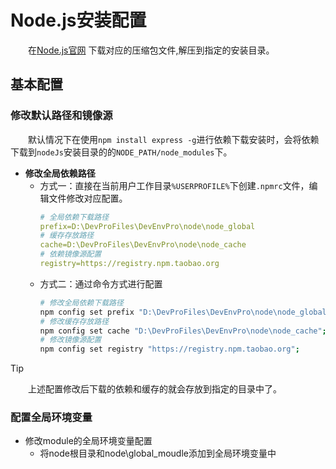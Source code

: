 # Node.js安装配置
&emsp;&emsp;在[Node.js官网](https://nodejs.org/en/download/current/) 下载对应的压缩包文件,解压到指定的安装目录。

## 基本配置

### 修改默认路径和镜像源
&emsp;&emsp;默认情况下在使用`npm install express -g`进行依赖下载安装时，会将依赖下载到`nodeJs`安装目录的的`NODE_PATH/node_modules`下。

- **修改全局依赖路径**
    - 方式一：直接在当前用户工作目录`%USERPROFILE%`下创建`.npmrc`文件，编辑文件修改对应配置。
        ``` yaml
        # 全局依赖下载路径
        prefix=D:\DevProFiles\DevEnvPro\node\node_global
        # 缓存存放路径
        cache=D:\DevProFiles\DevEnvPro\node\node_cache
        # 依赖镜像源配置
        registry=https://registry.npm.taobao.org
        ```
    - 方式二：通过命令方式进行配置
        ``` bash
        # 修改全局依赖下载路径
        npm config set prefix "D:\DevProFiles\DevEnvPro\node\node_global";
        # 修改缓存存放路径
        npm config set cache "D:\DevProFiles\DevEnvPro\node\node_cache";
        # 修改镜像源配置
        npm config set registry "https://registry.npm.taobao.org";
        ```
> [!TIP]
> &emsp;&emsp;上述配置修改后下载的依赖和缓存的就会存放到指定的目录中了。
### 配置全局环境变量



- 修改module的全局环境变量配置
    - 将node根目录和node\global_moudle添加到全局环境变量中